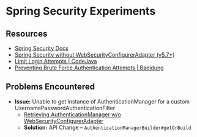 # Spring Security Experiments

## Resources
- [Spring Security Docs](https://spring.io/projects/spring-security)
- [Spring Security without WebSecurityConfigurerAdapter (v5.7+)](https://spring.io/blog/2022/02/21/spring-security-without-the-websecurityconfigureradapter)
- [Limit Login Attempts | CodeJava](https://www.codejava.net/frameworks/spring-boot/spring-security-limit-login-attempts-example)
- [Preventing Brute Force Authentication Attempts | Baeldung](https://www.baeldung.com/spring-security-block-brute-force-authentication-attempts)

## Problems Encountered
- **Issue:** Unable to get instance of AuthenticationManager for a custom UsernamePasswordAuthenticationFilter
    - [Retrieving AuthenticationManager w/o WebSecurityConfigurerAdapter ](https://stackoverflow.com/questions/73378676/spring-boot-custom-authentication-filter-without-using-the-websecurityconfigur)
    - **Solution:** API Change – `AuthenticationManagerBuilder#getOrBuild`